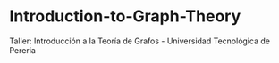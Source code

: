 # Introduction-to-Graph-Theory
Taller: Introducción a la Teoría de Grafos - Universidad Tecnológica de Pereria
